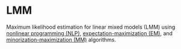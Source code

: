 # LMM

Maximum likelihood estimation for linear mixed models (LMM) using [nonlinear programming (NLP)](https://github.com/mmkim1210/biostat-257-2021-spring/blob/main/hw4/hw04.ipynb), [expectation-maximization (EM)](https://github.com/mmkim1210/biostat-257-2021-spring/blob/main/hw5/hw05.ipynb), and [minorization-maximization (MM)](https://github.com/mmkim1210/biostat-257-2021-spring/blob/main/hw6/hw06.ipynb) algorithms.
